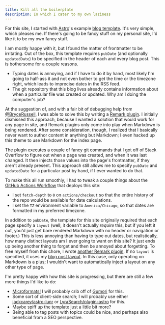 ```yaml
---
title: Kill all the boilerplate
description: In which I cater to my own laziness
---
```


For this site, I started with [Astro](https://astro.build/)'s example [blog template](https://github.com/withastro/astro/tree/main/examples/blog).
It's very simple, which pleases me.
If there's going to be fancy stuff on my personal site, I'd like it to be my own fancy stuff.

I am mostly happy with it, but I found the matter of frontmatter to be irritating.
Out of the box, this template requires `pubDate` (and optionally `updatedDate`) to be specified in the header of each and every blog post.
This is bothersome for a couple reasons.

- Typing dates is annoying, and if I have to do it by hand, most likely I'm going to half-ass it and not even bother to get the time or the timezone right, which leads to imprecise dates in the RSS feed.
- The git repository that this blog lives already contains information about when a particular file was created or updated. Why am I doing the computer's job?

At the suggestion of, and with a fair bit of debugging help from [@BryceRussell](https://github.com/BryceRussell), I was able to solve this by writing a [Remark plugin](https://github.com/jordemort/jordemort.github.io/blob/main/src/plugins/repodates.mjs).
I initially dismissed this approach, because I wanted a solution that would work for any page in site, and Remark plugins only come into play when Markdown is being rendered.
After some consideration, though, I realized that I basically never want to author content in anything but Markdown; I even hacked up this theme to use Markdown for the index page.

The plugin executes a couple of fancy git commands that I got off of Stack Overflow to figure out when a page was created, and when it was last changed.
It then injects those values into the page's frontmatter, if they aren't already present.
This approach still allows me to specify `pubDate` and `updatedDate` for a particular post by hand, if I ever wanted to do that.

To make this all run smoothly, I had to tweak a couple things about the [GitHub Actions Workflow](https://github.com/jordemort/jordemort.github.io/blob/main/.github/workflows/deploy.yml) that deploys this site:

- I set `fetch-depth` to `0` on `actions/checkout` so that the entire history of the repo would be available for date calculations.
- I set the `TZ` environment variable to `America/Chicago`, so that dates are formatted in my preferred timezone.

In addition to `pubDate`, the template for this site originally required that each page specify a `layout` (well, it doesn't actually _require_ this, but if you left it out, you'd just get bare rendered Markdown with no header or navigation or footer.)
This is less annoying than having to type out dates, but realistically, how many distinct layouts am I ever going to want on this site?
It just ends up being another thing to forget and then be annoyed about forgetting.
To free myself from this chore, I wrote [another Remark plugin](https://github.com/jordemort/jordemort.github.io/blob/main/src/plugins/defaultlayout.mjs).
If no `layout` is specified, it uses my [blog post layout](https://github.com/jordemort/jordemort.github.io/blob/main/src/layouts/BlogPost.astro).
In this case, only operating on Markdown is a plus; I wouldn't want to automatically inject a layout on any other type of page.

I'm pretty happy with how this site is progressing, but there are still a few more things I'd like to do:

- [Microformats!](http://microformats.org/) I will probably crib off of [Gumori](https://github.com/importantimport/gumori) for this.
- Some sort of client-side search; I will probably use either [jackcarey/astro-lunr](https://github.com/jackcarey/astro-lunr) or [LyraSearch/plugin-astro](https://github.com/LyraSearch/plugin-astro) for this.
- Maybe spiff up the template just a little bit more?
- Being able to tag posts with topics could be nice, and perhaps also beneficial from a SEO perspective.
